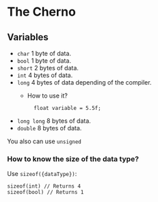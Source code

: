 # The Cherno

## Variables

- `char` 1 byte of data.
- `bool` 1 byte of data.
- `short` 2 bytes of data.
- `int` 4 bytes of data.
- `long` 4 bytes of data depending of the compiler.
    - How to use it?
            
            float variable = 5.5f;
            
- `long long` 8 bytes of data.
- `double` 8 bytes of data.

You also can use `unsigned`

### How to know the size of the data type?

Use `sizeof({dataType})`:

    sizeof(int) // Returns 4
    sizeof(bool) // Returns 1
